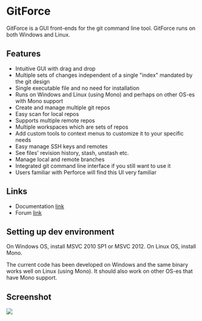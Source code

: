 # GitForce

GitForce is a GUI front-ends for the git command line tool. GitForce runs on both Windows and Linux.

## Features

* Intuitive GUI with drag and drop
* Multiple sets of changes independent of a single "index" mandated by the git design
* Single executable file and no need for installation
* Runs on Windows and Linux (using Mono) and perhaps on other OS-es with Mono support
* Create and manage multiple git repos
* Easy scan for local repos
* Supports multiple remote repos
* Multiple workspaces which are sets of repos
* Add custom tools to context menus to customize it to your specific needs
* Easy manage SSH keys and remotes
* See files' revision history, stash, unstash etc.
* Manage local and remote branches
* Integrated git command line interface if you still want to use it
* Users familiar with Perforce will find this UI very familiar

## Links

* Documentation [link](https://sites.google.com/site/gitforcetool/home)
* Forum [link](https://sourceforge.net/p/gitforce/discussion)

## Setting up dev environment

On Windows OS, install MSVC 2010 SP1 or MSVC 2012.
On Linux OS, install Mono.

The current code has been developed on Windows and the same binary works well on Linux (using Mono).
It should also work on other OS-es that have Mono support.

## Screenshot

<img src="https://a.fsdn.com/con/app/proj/gitforce/screenshots/gitforce-main-window.png" />
